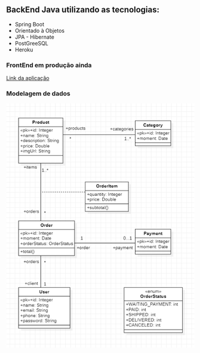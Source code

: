 ## BackEnd Java utilizando as tecnologias:
* Spring Boot
* Orientado à Objetos
* JPA - Hibernate
* PostGreeSQL
* Heroku

### FrontEnd em produção ainda 
[Link da aplicação](https://spring-test-home.herokuapp.com/) 

### Modelagem de dados
![Modelo](Modelo.png)
